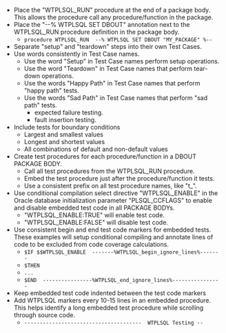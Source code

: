 * Place the "WTPLSQL_RUN" procedure at the end of a package body. This allows the procedure call any procedure/function in the package.
* Place the "--% WTPLSQL SET DBOUT" annotation next to the WTPLSQL_RUN procedure definition in the package body.
   * `procedure WTPLSQL_RUN  --% WTPLSQL SET DBOUT "MY_PACKAGE" %--`
* Separate "setup" and "teardown" steps into their own Test Cases.
* Use words consistently in Test Case names.
   * Use the word "Setup" in Test Case names perform setup operations.
   * Use the word "Teardown" in Test Case names that perform tear-down operations.
   * Use the words "Happy Path" in Test Case names that perform "happy path" tests.
   * Use the words "Sad Path" in Test Case names that perform "sad path" tests.
      * expected failure testing.
      * fault insertion testing.
* Include tests for boundary conditions
   * Largest and smallest values
   * Longest and shortest values
   * All combinations of default and non-default values
* Create test procedures for each procedure/function in a DBOUT PACKAGE BODY.
   * Call all test procedures from the WTPLSQL_RUN procedure.
   * Embed the test procedure just after the procedure/function it tests.
   * Use a consistent prefix on all test procedure names, like "t_".
* Use conditional compilation select directive "WTPLSQL_ENABLE" in the Oracle database initialization parameter "PLSQL_CCFLAGS" to enable and disable embedded test code in all PACKAGE BODYs.
   * "WTPLSQL_ENABLE:TRUE" will enable test code.
   * "WTPLSQL_ENABLE:FALSE" will disable test code.
* Use consistent begin and end test code markers for embedded tests. These examples will setup conditional compiling and annotate lines of code to be excluded from code coverage calculations.
   * `$IF $$WTPLSQL_ENABLE  -------%WTPLSQL_begin_ignore_lines%-------`
   * `$THEN`
   * ` ... `
   * `$END  ----------------%WTPLSQL_end_ignore_lines%----------------`
* Keep embedded test code indented between the test code markers
* Add WTPLSQL markers every 10-15 lines in an embedded procedure. This helps identify a long embedded test procedure while scrolling through source code.
   * `--------------------------------------  WTPLSQL Testing --`